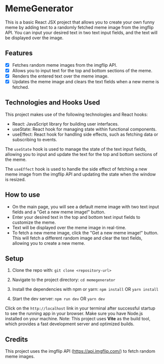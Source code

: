# MemeGenerator
This is a basic React JSX project that allows you to create your own funny meme by adding text to a randomly fetched meme image from the imgflip API. You can input your desired text in two text input fields, and the text will be displayed over the image.

## Features
- [X] Fetches random meme images from the imgflip API.
- [X] Allows you to input text for the top and bottom sections of the meme.
- [X] Renders the entered text over the meme image.
- [X] Updates the meme image and clears the text fields when a new meme is fetched.

## Technologies and Hooks Used

This project makes use of the following technologies and React hooks:

- React: JavaScript library for building user interfaces.
- useState: React hook for managing state within functional components.
- useEffect: React hook for handling side effects, such as fetching data or subscribing to events.

The `useState` hook is used to manage the state of the text input fields, allowing you to input and update the text for the top and bottom sections of the meme.

The `useEffect` hook is used to handle the side effect of fetching a new meme image from the imgflip API and updating the state when the window is resized.


## How to use
* On the main page, you will see a default meme image with two text input fields and a "Get a new meme image!" button.
* Enter your desired text in the top and bottom text input fields to customize the meme.
* Text will be displayed over the meme image in real-time.
* To fetch a new meme image, click the "Get a new meme image!" button. This will fetch a different random image and clear the text fields, allowing you to create a new meme.

## Setup
1. Clone the repo with:
```git clone <repository-url>```

2. Navigate to the project directory:
```cd memegenerator```

3. Install the dependencies with npm or yarn:
```npm install``` 
OR
```yarn install```

4. Start the dev server:
```npm run dev```
OR
```yarn dev```

Click on the ```http://localhost``` link in your terminal after successful startup to see the running app in your browser.
Make sure you have Node.js installed on your machine.
Note: This project uses **Vite** as the build tool, which provides a fast development server and optimized builds.

## Credits
This project uses the imgflip API (https://api.imgflip.com/) to fetch random meme images.